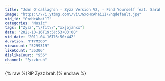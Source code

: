 ```yaml
---
title: "John O'callaghan - Zyzz Version V2, - Find Yourself feat. Sarah Howells (Remix)"
image: "https:\/\/i.ytimg.com\/vi\/GxoHcAhai1I\/hqdefault.jpg"
vid_id: "GxoHcAhai1I"
categories: "Music"
tags: ["Zyzz","\/fit\/","xxjojanxx"]
date: "2021-10-16T19:50:53+03:00"
vid_date: "2011-04-16T03:50:44Z"
duration: "PT7M28S"
viewcount: "5299319"
likeCount: "35306"
dislikeCount: "956"
channel: "Zyzzbruh"
---
```

{% raw %}RIP Zyzz brah.{% endraw %}
